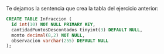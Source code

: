 Te dejamos la sentencia que crea la tabla del ejercicio anterior:

```sql
CREATE TABLE Infraccion (
  id int(10) NOT NULL PRIMARY KEY,
  cantidadPuntosDescontados tinyint(3) DEFAULT NULL,
  monto decimal(8,2) NOT NULL,
  observacion varchar(255) DEFAULT NULL
);
```